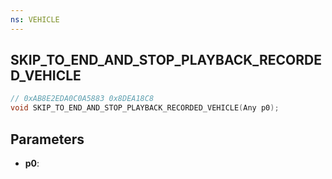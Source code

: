 ```yaml
---
ns: VEHICLE
---
```

## SKIP_TO_END_AND_STOP_PLAYBACK_RECORDED_VEHICLE

```c
// 0xAB8E2EDA0C0A5883 0x8DEA18C8
void SKIP_TO_END_AND_STOP_PLAYBACK_RECORDED_VEHICLE(Any p0);
```


## Parameters
* **p0**: 

